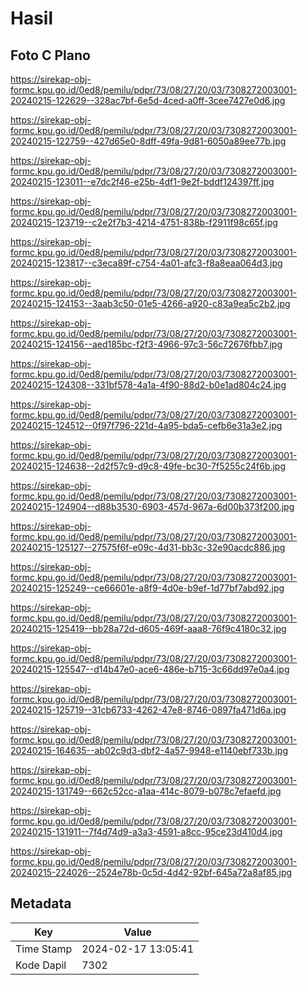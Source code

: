 # Hasil

## Foto C Plano

https://sirekap-obj-formc.kpu.go.id/0ed8/pemilu/pdpr/73/08/27/20/03/7308272003001-20240215-122629--328ac7bf-6e5d-4ced-a0ff-3cee7427e0d6.jpg

https://sirekap-obj-formc.kpu.go.id/0ed8/pemilu/pdpr/73/08/27/20/03/7308272003001-20240215-122759--427d65e0-8dff-49fa-9d81-6050a89ee77b.jpg

https://sirekap-obj-formc.kpu.go.id/0ed8/pemilu/pdpr/73/08/27/20/03/7308272003001-20240215-123011--e7dc2f46-e25b-4df1-9e2f-bddf124397ff.jpg

https://sirekap-obj-formc.kpu.go.id/0ed8/pemilu/pdpr/73/08/27/20/03/7308272003001-20240215-123719--c2e2f7b3-4214-4751-838b-f2911f98c65f.jpg

https://sirekap-obj-formc.kpu.go.id/0ed8/pemilu/pdpr/73/08/27/20/03/7308272003001-20240215-123817--c3eca89f-c754-4a01-afc3-f8a8eaa064d3.jpg

https://sirekap-obj-formc.kpu.go.id/0ed8/pemilu/pdpr/73/08/27/20/03/7308272003001-20240215-124153--3aab3c50-01e5-4266-a920-c83a9ea5c2b2.jpg

https://sirekap-obj-formc.kpu.go.id/0ed8/pemilu/pdpr/73/08/27/20/03/7308272003001-20240215-124156--aed185bc-f2f3-4966-97c3-56c72676fbb7.jpg

https://sirekap-obj-formc.kpu.go.id/0ed8/pemilu/pdpr/73/08/27/20/03/7308272003001-20240215-124308--331bf578-4a1a-4f90-88d2-b0e1ad804c24.jpg

https://sirekap-obj-formc.kpu.go.id/0ed8/pemilu/pdpr/73/08/27/20/03/7308272003001-20240215-124512--0f97f796-221d-4a95-bda5-cefb6e31a3e2.jpg

https://sirekap-obj-formc.kpu.go.id/0ed8/pemilu/pdpr/73/08/27/20/03/7308272003001-20240215-124638--2d2f57c9-d9c8-49fe-bc30-7f5255c24f6b.jpg

https://sirekap-obj-formc.kpu.go.id/0ed8/pemilu/pdpr/73/08/27/20/03/7308272003001-20240215-124904--d88b3530-6903-457d-967a-6d00b373f200.jpg

https://sirekap-obj-formc.kpu.go.id/0ed8/pemilu/pdpr/73/08/27/20/03/7308272003001-20240215-125127--27575f6f-e09c-4d31-bb3c-32e90acdc886.jpg

https://sirekap-obj-formc.kpu.go.id/0ed8/pemilu/pdpr/73/08/27/20/03/7308272003001-20240215-125249--ce66601e-a8f9-4d0e-b9ef-1d77bf7abd92.jpg

https://sirekap-obj-formc.kpu.go.id/0ed8/pemilu/pdpr/73/08/27/20/03/7308272003001-20240215-125419--bb28a72d-d605-469f-aaa8-76f9c4180c32.jpg

https://sirekap-obj-formc.kpu.go.id/0ed8/pemilu/pdpr/73/08/27/20/03/7308272003001-20240215-125547--d14b47e0-ace6-486e-b715-3c66dd97e0a4.jpg

https://sirekap-obj-formc.kpu.go.id/0ed8/pemilu/pdpr/73/08/27/20/03/7308272003001-20240215-125719--31cb6733-4262-47e8-8746-0897fa471d6a.jpg

https://sirekap-obj-formc.kpu.go.id/0ed8/pemilu/pdpr/73/08/27/20/03/7308272003001-20240215-164635--ab02c9d3-dbf2-4a57-9948-e1140ebf733b.jpg

https://sirekap-obj-formc.kpu.go.id/0ed8/pemilu/pdpr/73/08/27/20/03/7308272003001-20240215-131749--662c52cc-a1aa-414c-8079-b078c7efaefd.jpg

https://sirekap-obj-formc.kpu.go.id/0ed8/pemilu/pdpr/73/08/27/20/03/7308272003001-20240215-131911--7f4d74d9-a3a3-4591-a8cc-95ce23d410d4.jpg

https://sirekap-obj-formc.kpu.go.id/0ed8/pemilu/pdpr/73/08/27/20/03/7308272003001-20240215-224026--2524e78b-0c5d-4d42-92bf-645a72a8af85.jpg


## Metadata

| Key        | Value               |
| ---------- | ------------------- |
| Time Stamp | 2024-02-17 13:05:41 |
| Kode Dapil | 7302                |




